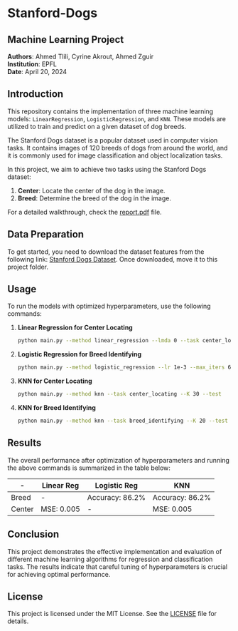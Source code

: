 # Stanford-Dogs

## Machine Learning Project

**Authors**: Ahmed Tlili, Cyrine Akrout, Ahmed Zguir  
**Institution**: EPFL  
**Date**: April 20, 2024

## Introduction

This repository contains the implementation of three machine learning models: `LinearRegression`, `LogisticRegression`, and `KNN`. These models are utilized to train and predict on a given dataset of dog breeds.

The Stanford Dogs dataset is a popular dataset used in computer vision tasks. It contains images of 120 breeds of dogs from around the world, and it is commonly used for image classification and object localization tasks. 

In this project, we aim to achieve two tasks using the Stanford Dogs dataset:
1. **Center**: Locate the center of the dog in the image.
2. **Breed**: Determine the breed of the dog in the image.

For a detailed walkthrough, check the [report.pdf](report.pdf) file.

## Data Preparation

To get started, you need to download the dataset features from the following link: [Stanford Dogs Dataset](http://vision.stanford.edu/aditya86/ImageNetDogs/train_data.mat). Once downloaded, move it to this project folder.

## Usage

To run the models with optimized hyperparameters, use the following commands:

1. **Linear Regression for Center Locating**
    ```bash
    python main.py --method linear_regression --lmda 0 --task center_locating --test
    ```

2. **Logistic Regression for Breed Identifying**
    ```bash
    python main.py --method logistic_regression --lr 1e-3 --max_iters 600 --task breed_identifying --test
    ```

3. **KNN for Center Locating**
    ```bash
    python main.py --method knn --task center_locating --K 30 --test
    ```

4. **KNN for Breed Identifying**
    ```bash
    python main.py --method knn --task breed_identifying --K 20 --test
    ```

## Results

The overall performance after optimization of hyperparameters and running the above commands is summarized in the table below:

| -        | Linear Reg       | Logistic Reg    | KNN             |
|----------|------------------|-----------------|-----------------|
| Breed    | -                | Accuracy: 86.2% | Accuracy: 86.2% |
| Center   | MSE: 0.005       | -               | MSE: 0.005      |


## Conclusion

This project demonstrates the effective implementation and evaluation of different machine learning algorithms for regression and classification tasks. The results indicate that careful tuning of hyperparameters is crucial for achieving optimal performance.

## License

This project is licensed under the MIT License. See the [LICENSE](LICENSE) file for details.
